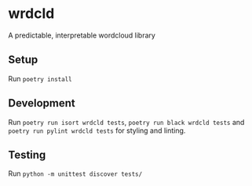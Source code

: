 # wrdcld
A predictable, interpretable wordcloud library

## Setup
Run `poetry install`

## Development
Run `poetry run isort wrdcld tests`, `poetry run black wrdcld tests` and `poetry run pylint wrdcld tests` for styling and linting.

## Testing
Run `python -m unittest discover tests/`
